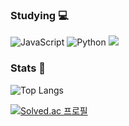 ### Studying :computer:
![JavaScript](https://img.shields.io/badge/JavaScript-F7DF1E?style=round-square&logo=JavaScript&logoColor=white)
![Python](https://img.shields.io/badge/Python-3776AB?style=round-square&logo=Python&logoColor=white)
<img src="https://img.shields.io/badge/TensorFlow-FF6F00?style=flat-square&logo=TensorFlow&logoColor=white"/>

### Stats :muscle:
![Top Langs](https://github-readme-stats.vercel.app/api/top-langs/?username=seungbo&layout=compact&theme=tokyonight)

[![Solved.ac
프로필](http://mazassumnida.wtf/api/generate_badge?boj=tri0316)](https://solved.ac/tri0316)
